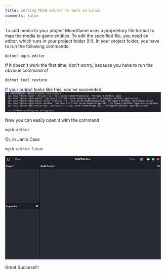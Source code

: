 ```yaml
---
title: Getting MGCB Editor to work on Linux
comments: false
---
```

To add media to your project MonoGame uses a proprietary file format to map the media to game entities. 
To edit the specified file, you need an editor, which runs in your project folder (!!!).
In your project folder, you have to run the following commands:
```zsh
dotnet mgcb-editor
```
If it doesn't work the first time, don't worry, because you have to run the obvious command of
```zsh
dotnet tool restore
```

If your output looks like this, you've succeeded!
![](notes/images/Pasted%20image%2020230225171434.png)

Now you can easily open it with the command 
```zsh
mgcb-editor
```
Or, in Jan's Case
```zsh
mgcb-editor-linux
```

![](notes/images/Pasted%20image%2020230225171754.png)

Great Success!!!